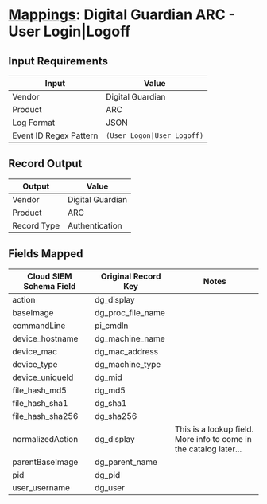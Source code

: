 # [Mappings](README.md): Digital Guardian ARC - User Login|Logoff

## Input Requirements

|Input|Value|
|-----|-----|
|Vendor|Digital Guardian|
|Product|ARC|
|Log Format|JSON|
|Event ID Regex Pattern|`(User Logon\|User Logoff)`|

## Record Output

|Output|Value|
|------|-----|
|Vendor|Digital Guardian|
|Product|ARC|
|Record Type|Authentication|

## Fields Mapped

|Cloud SIEM Schema Field|Original Record Key|Notes|
|-----------------------|-------------------|-----|
|action|dg_display||
|baseImage|dg_proc_file_name||
|commandLine|pi_cmdln||
|device_hostname|dg_machine_name||
|device_mac|dg_mac_address||
|device_type|dg_machine_type||
|device_uniqueId|dg_mid||
|file_hash_md5|dg_md5||
|file_hash_sha1|dg_sha1||
|file_hash_sha256|dg_sha256||
|normalizedAction|dg_display|This is a lookup field. More info to come in the catalog later...|
|parentBaseImage|dg_parent_name||
|pid|dg_pid||
|user_username|dg_user||

